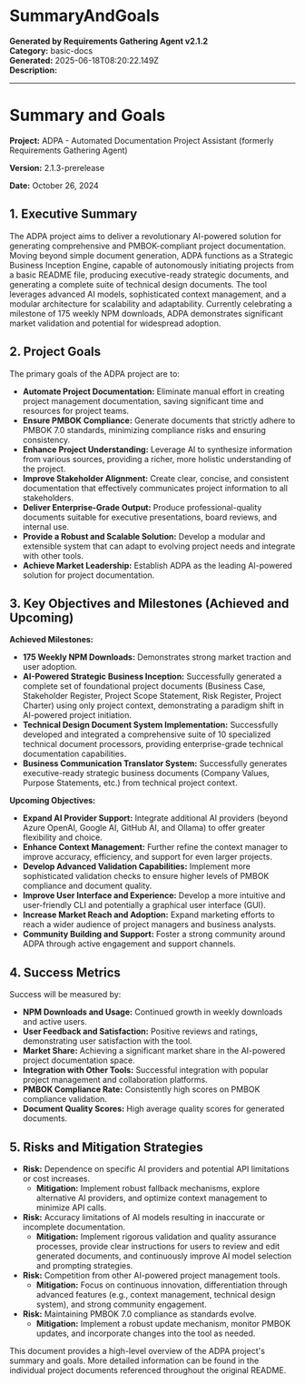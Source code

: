 # SummaryAndGoals

**Generated by Requirements Gathering Agent v2.1.2**  
**Category:** basic-docs  
**Generated:** 2025-06-18T08:20:22.149Z  
**Description:** 

---

# Summary and Goals

**Project:** ADPA - Automated Documentation Project Assistant (formerly Requirements Gathering Agent)

**Version:** 2.1.3-prerelease

**Date:** October 26, 2024


## 1. Executive Summary

The ADPA project aims to deliver a revolutionary AI-powered solution for generating comprehensive and PMBOK-compliant project documentation.  Moving beyond simple document generation, ADPA functions as a Strategic Business Inception Engine, capable of autonomously initiating projects from a basic README file, producing executive-ready strategic documents, and generating a complete suite of technical design documents.  The tool leverages advanced AI models, sophisticated context management, and a modular architecture for scalability and adaptability.  Currently celebrating a milestone of 175 weekly NPM downloads, ADPA demonstrates significant market validation and potential for widespread adoption.


## 2. Project Goals

The primary goals of the ADPA project are to:

* **Automate Project Documentation:** Eliminate manual effort in creating project management documentation, saving significant time and resources for project teams.
* **Ensure PMBOK Compliance:** Generate documents that strictly adhere to PMBOK 7.0 standards, minimizing compliance risks and ensuring consistency.
* **Enhance Project Understanding:**  Leverage AI to synthesize information from various sources, providing a richer, more holistic understanding of the project.
* **Improve Stakeholder Alignment:** Create clear, concise, and consistent documentation that effectively communicates project information to all stakeholders.
* **Deliver Enterprise-Grade Output:** Produce professional-quality documents suitable for executive presentations, board reviews, and internal use.
* **Provide a Robust and Scalable Solution:** Develop a modular and extensible system that can adapt to evolving project needs and integrate with other tools.
* **Achieve Market Leadership:** Establish ADPA as the leading AI-powered solution for project documentation.


## 3. Key Objectives and Milestones (Achieved and Upcoming)

**Achieved Milestones:**

* **175 Weekly NPM Downloads:** Demonstrates strong market traction and user adoption.
* **AI-Powered Strategic Business Inception:** Successfully generated a complete set of foundational project documents (Business Case, Stakeholder Register, Project Scope Statement, Risk Register, Project Charter) using only project context, demonstrating a paradigm shift in AI-powered project initiation.
* **Technical Design Document System Implementation:**  Successfully developed and integrated a comprehensive suite of 10 specialized technical document processors, providing enterprise-grade technical documentation capabilities.
* **Business Communication Translator System:** Successfully generates executive-ready strategic business documents (Company Values, Purpose Statements, etc.) from technical project context.


**Upcoming Objectives:**

* **Expand AI Provider Support:** Integrate additional AI providers (beyond Azure OpenAI, Google AI, GitHub AI, and Ollama) to offer greater flexibility and choice.
* **Enhance Context Management:** Further refine the context manager to improve accuracy, efficiency, and support for even larger projects.
* **Develop Advanced Validation Capabilities:**  Implement more sophisticated validation checks to ensure higher levels of PMBOK compliance and document quality.
* **Improve User Interface and Experience:**  Develop a more intuitive and user-friendly CLI and potentially a graphical user interface (GUI).
* **Increase Market Reach and Adoption:**  Expand marketing efforts to reach a wider audience of project managers and business analysts.
* **Community Building and Support:** Foster a strong community around ADPA through active engagement and support channels.


## 4. Success Metrics

Success will be measured by:

* **NPM Downloads and Usage:** Continued growth in weekly downloads and active users.
* **User Feedback and Satisfaction:** Positive reviews and ratings, demonstrating user satisfaction with the tool.
* **Market Share:** Achieving a significant market share in the AI-powered project documentation space.
* **Integration with Other Tools:** Successful integration with popular project management and collaboration platforms.
* **PMBOK Compliance Rate:** Consistently high scores on PMBOK compliance validation.
* **Document Quality Scores:** High average quality scores for generated documents.


## 5.  Risks and Mitigation Strategies

* **Risk:**  Dependence on specific AI providers and potential API limitations or cost increases.
    * **Mitigation:**  Implement robust fallback mechanisms, explore alternative AI providers, and optimize context management to minimize API calls.
* **Risk:**  Accuracy limitations of AI models resulting in inaccurate or incomplete documentation.
    * **Mitigation:** Implement rigorous validation and quality assurance processes, provide clear instructions for users to review and edit generated documents, and continuously improve AI model selection and prompting strategies.
* **Risk:**  Competition from other AI-powered project management tools.
    * **Mitigation:**  Focus on continuous innovation, differentiation through advanced features (e.g., context management, technical design system), and strong community engagement.
* **Risk:**  Maintaining PMBOK 7.0 compliance as standards evolve.
    * **Mitigation:**  Implement a robust update mechanism, monitor PMBOK updates, and incorporate changes into the tool as needed.


This document provides a high-level overview of the ADPA project's summary and goals.  More detailed information can be found in the individual project documents referenced throughout the original README.
